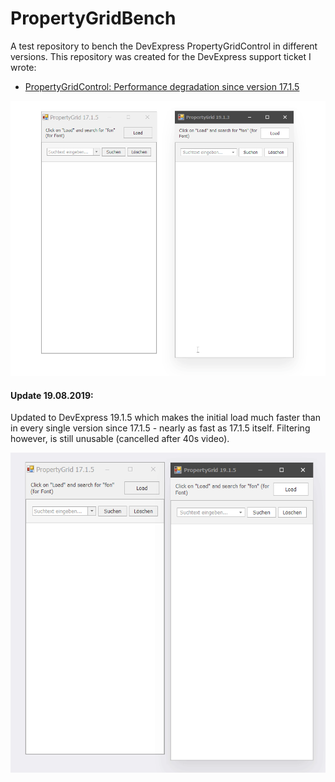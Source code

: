 # PropertyGridBench

A test repository to bench the DevExpress PropertyGridControl in different versions. This repository was created for the DevExpress support ticket I wrote:
 * [PropertyGridControl: Performance degradation since version 17.1.5](https://www.devexpress.com/Support/Center/Question/Details/T803721/propertygridcontrol-performance-degradation-since-version-17-1-5)

![Performance comparison](Comparison.gif)

#### Update 19.08.2019:

Updated to DevExpress 19.1.5 which makes the initial load much faster than in every single version since 17.1.5 - nearly as fast as 17.1.5 itself.
Filtering however, is still unusable (cancelled after 40s video).

![Performance comparison 19.1.5](Comparison1915.gif)
